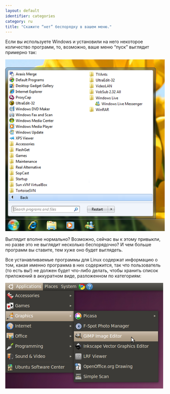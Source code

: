 ```yaml
---
layout: default
identifier: categories
category: ru
title: "Скажите “нет” беспорядку в вашем меню."
---
```


Если вы используете Windows и установили на него некоторое количество программ, то, возможно, ваше меню “пуск” выглядит примерно так:

<img src="/img/windows_7_start_menu.png">

Выглядит вполне нормально? Возможно, сейчас вы к этому привыкли, но разве это не выглядит несколько беспорядочно? И чем больше программ вы ставите, тем хуже оно будет выглядеть.

Все устанавливаемые программы для Linux содержат информацию о том, какая именно программа в них содержится, так что пользователь (то есть вы!) не должен будет что-либо делать, чтобы хранить список приложений в аккуратном виде, разложенном по категориям:

<img src="/img/categories_menu.png">




